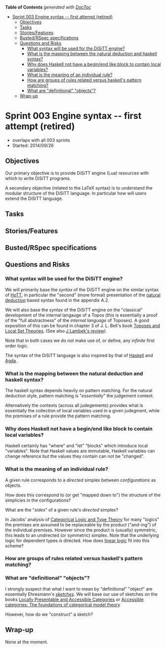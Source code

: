 **Table of Contents**  *generated with [DocToc](http://doctoc.herokuapp.com/)*

- [Sprint 003 Engine syntax -- first attempt (retired)](#sprint-003-engine-syntax----first-attempt-retired)
	- [Objectives](#objectives)
	- [Tasks](#tasks)
	- [Stories/Features](#storiesfeatures)
	- [Busted/RSpec specifications](#bustedrspec-specifications)
	- [Questions and Risks](#questions-and-risks)
		- [What syntax will be used for the DiSiTT engine?](#what-syntax-will-be-used-for-the-disitt-engine)
		- [What is the mapping between the natural deduction and haskell syntax?](#what-is-the-mapping-between-the-natural-deduction-and-haskell-syntax)
		- [Why does Haskell not have a begin/end like block to contain local variables?](#why-does-haskell-not-have-a-beginend-like-block-to-contain-local-variables)
		- [What is the meaning of an individual rule?](#what-is-the-meaning-of-an-individual-rule)
		- [How are groups of rules related versus haskell's pattern matching?](#how-are-groups-of-rules-related-versus-haskell's-pattern-matching)
		- [What are "definitional" "objects"?](#what-are-definitional-objects)
	- [Wrap-up](#wrap-up)

# Sprint 003 Engine syntax -- first attempt (retired)

* overlaps with all 003 sprints
* Started: 2014/09/26 

## Objectives

Our primary objective is to provide DiSiTT engine (Lua) resources with 
which to write DiSiTT programs.

A secondary objective (related to the LaTeX syntax) is to understand 
the modular structure of the DiSiTT language. In particular how will 
users extend the DiSiTT language.

## Tasks

## Stories/Features

## Busted/RSpec specifications

## Questions and Risks

### What syntax will be used for the DiSiTT engine?

We will primarily base the *syntax* of the DiSiTT engine on the similar 
syntax of [HoTT](http://homotopytypetheory.org/book/), in particular 
the "second" (more formal) presentation of the [natural 
deduction](http://en.wikipedia.org/wiki/Natural_deduction) based syntax 
found in the appendix A.2.

We will also base the *syntax* of the DiSiTT engine on the 
"classical" development of the internal langauge of a Topos (this is 
essentially a proof of the "full abstractness" of the *internal* 
*language* of Toposes). A good exposition of this can be found in 
chapter 3 of J. L. Bell's book [Toposes and Local Set 
Theories](http://store.doverpublications.com/0486462862.html). (See 
also [J Lambek's 
review](http://projecteuclid.org/euclid.bams/1183555325)).

Note that in both cases we do *not* make use of, or define, any 
*infinite* first order logic.

The syntax of the DiSiTT language is also inspired by that of 
[Haskell](http://www.haskell.org) and 
[Agda](http://wiki.portal.chalmers.se/agda/pmwiki.php).

### What is the mapping between the natural deduction and haskell syntax?

The haskell syntax depends heavily on pattern matching.  For the 
natural deduction style, pattern matching is "*essentially*" the 
judgement context.

Alternatively the contexts (across all judegements) provides what is 
essentially the collection of local variables used in a given 
judegment, while the premises of a rule provide the pattern matching.

### Why does Haskell not have a begin/end like block to contain local variables?

Haskell certainly has "where" and "let" "blocks" which introduce local 
"variables". Note that Haskell values are immutable, Haskell variables 
can change reference but the values they contain can not be "changed".

### What is the meaning of an individual rule?

A given rule corresponds to a *directed* simplex between 
*configurations* as objects.  

How does this correspond to (or get "mapped down to") the structure of 
the simplicies in the configurations?

What are the "*sides*" of a given rule's *directed* simplex?

In Jacobs' analysis of [Categorical Logic and Type 
Theory](http://www.cs.ru.nl/B.Jacobs/CLT/bookinfo.html) for many 
"logics" the premises are assumed to be replaceable by the product 
("and-ing") of the individual premises. However since the product is 
(usually) symmetric, this leads to an undirected (or symmetric) 
simplex. Note that the underlying logic for dependent types *is* 
directed. How does [linear 
logic](http://en.wikipedia.org/wiki/Linear_logic) fit into this scheme?

### How are groups of rules related versus haskell's pattern matching?

### What are "definitional" "objects"?

I strongly suspect that what I want to mean by "definitional" "object" 
are essentially Ehresmann's 
[*sketches*](http://ncatlab.org/nlab/show/sketch). We will base our use 
of sketches on the books [Locally Presentable and Accessible 
Categories](http://ebooks.cambridge.org/ebook.jsf?bid=CBO9780511600579) 
or [Accessible categories: The foundations of categorical model 
theory](http://www.ams.org/books/conm/104/)

However, how do we "construct" a sketch?

## Wrap-up

None at the moment.

